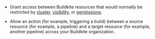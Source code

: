 - Grant access between Buildkite resources that would normally be restricted by [cluster](/docs/clusters/overview), [visibility](/docs/pipelines/public-pipelines), or [permissions](/docs/team-management/permissions).

- Allow an action (for example, triggering a build) between a source resource (for example, a pipeline) and a target resource (for example, another pipeline) across your Buildkite organization.
